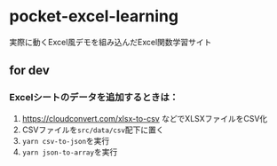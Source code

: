# pocket-excel-learning

実際に動くExcel風デモを組み込んだExcel関数学習サイト

## for dev

### Excelシートのデータを追加するときは：

1. https://cloudconvert.com/xlsx-to-csv などでXLSXファイルをCSV化
2. CSVファイルを`src/data/csv`配下に置く
3. `yarn csv-to-json`を実行
4. `yarn json-to-array`を実行
